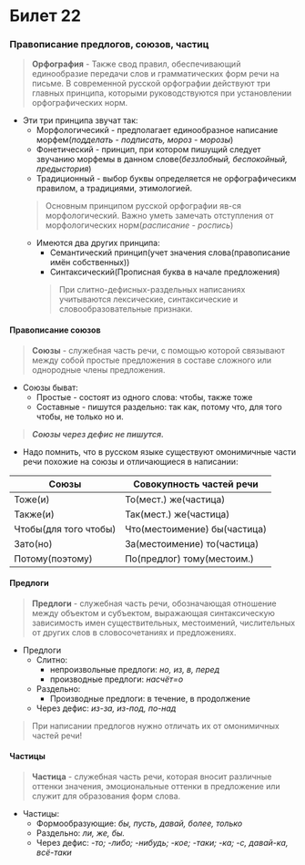# Билет 22

### Правописание предлогов, союзов, частиц

> **Орфография** - Также свод правил, обеспечивающий единообразие передачи слов и грамматических форм речи на письме. 
> В современной русской орфографии действуют три главных принципа, которыми руководствуются при установлении орфографических норм.

- Эти три принципа звучат так:
    * Морфологичесикй - предполагает единообразное написание морфем(*подделать - подписать, мороз - морозы*)
    * Фонетический - принцип, при котором пишущий следует звучанию морфемы в данном слове(*беззлобный, беспокойный, предыстория*)
    * Традиционный - выбор буквы определяется не орфографичесикм правилом, а традициями, этимологией.
    > Основным принципом русской орфографии яв-ся морфологический. Важно уметь замечать отступления от морфологических норм(*расписание - роспись*)
    * Имеются два других принципа:
        * Семантический принцип(учет значения слова(правописание имён собственных))
        * Синтаксический(Прописная буква в начале предложения)
        > При слитно-дефисных-раздельных написаниях учитываются лексические, синтаксические и словообразовательные признаки.

#### Правописание союзов
> **Союзы** - служебная часть речи, с помощью которой связывают между собой простые предложения в составе сложного или однородные члены предложения.
- Союзы быват:
    * Простые - состоят из одного слова: чтобы, также тоже
    * Составные - пишутся раздельно: так как, потому что, для того чтобы, не только но и. 

> ***Союзы через дефис не пишутся.***

- Надо помнить, что в русском языке существуют омонимичные части речи похожие на союзы и отличающиеся в написании:

| Союзы | Совокупность частей речи |
| ----- | ------------------------ |
| Тоже(и) | То(мест.) же(частица) |
| Также(и) | Так(мест.) же(частица) |
| Чтобы(для того чтобы) | Что(местоимение) бы(частица) |
| Зато(но) | За(местоимение) то(частица) | 
| Потому(поэтому) | По(предлог) тому(местоим.)

#### Предлоги
> **Предлоги** - служебная часть речи, обозначающая отношение между объектом и субъектом, выражающая синтаксическую зависимость имен существительных, местоимений, числительных от других слов в словосочетаниях и предложениях.
- Предлоги
    * Слитно:
        * непроизвольные предлоги: *но, из, в, перед*
        * производные предлоги: *насчёт=о*
    * Раздельно:
        * Производные предлоги: в течение, в продолжение
    * Через дефис: *из-за, из-под, по-над*
> При написании предлогов нужно отличать их от омонимичных частей речи!

#### Частицы 

> **Частица** - служебная часть речи, которая вносит различные оттенки значения, эмоциональные оттенки в предложение или служит для образования форм слова.
- Частицы:
    * Формообразующие: *бы, пусть, давай, более, только*
    * Раздельно: *ли, же, бы.*
    * Через дефис: *-то; -либо; -нибудь; -кое; -таки; -ка; -с, давай-ка, всё-таки*
    